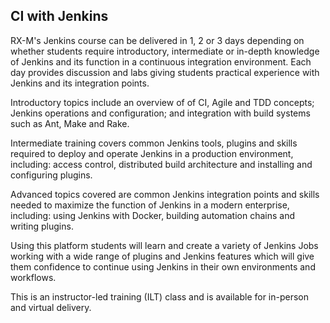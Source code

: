 
## CI with Jenkins

RX-M's Jenkins course can be delivered in 1, 2 or 3 days depending on whether students require introductory, intermediate or in-depth knowledge of Jenkins and its function in a continuous integration environment. Each day provides discussion and labs giving students practical experience with Jenkins and its integration points.

Introductory topics include an overview of of CI, Agile and TDD concepts; Jenkins operations and configuration; and integration with build systems such as Ant, Make and Rake.

Intermediate training covers common Jenkins tools, plugins and skills required to deploy and operate Jenkins in a production environment, including: access control, distributed build architecture and installing and configuring plugins.

Advanced topics covered are common Jenkins integration points and skills needed to maximize the function of Jenkins in a modern enterprise, including: using Jenkins with Docker, building automation chains and writing plugins.

Using this platform students will learn and create a variety of Jenkins Jobs working with a wide range of plugins and Jenkins features which will give them confidence to continue using Jenkins in their own environments and workflows.

This is an instructor-led training (ILT) class and is available for in-person and virtual delivery.
